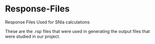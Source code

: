 # Response-Files
Response Files Used for SNIa calculations

These are the .rsp files that were used in generating the output files that were studied in our project.
